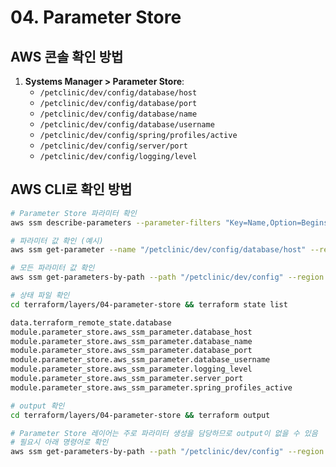 # 04. Parameter Store

## AWS 콘솔 확인 방법

1. **Systems Manager > Parameter Store**:
    - `/petclinic/dev/config/database/host`
    - `/petclinic/dev/config/database/port`
    - `/petclinic/dev/config/database/name`
    - `/petclinic/dev/config/database/username`
    - `/petclinic/dev/config/spring/profiles/active`
    - `/petclinic/dev/config/server/port`
    - `/petclinic/dev/config/logging/level`

## AWS CLI로 확인 방법

```bash
# Parameter Store 파라미터 확인
aws ssm describe-parameters --parameter-filters "Key=Name,Option=BeginsWith,Values=/petclinic/dev" --region ap-northeast-2 --query "Parameters[*].[Name,Type,LastModifiedDate]" --output table

# 파라미터 값 확인 (예시)
aws ssm get-parameter --name "/petclinic/dev/config/database/host" --region ap-northeast-2 --query "Parameter.Value" --output text

# 모든 파라미터 값 확인
aws ssm get-parameters-by-path --path "/petclinic/dev/config" --region ap-northeast-2 --query "Parameters[*].[Name,Value]" --output table

# 상태 파일 확인
cd terraform/layers/04-parameter-store && terraform state list

data.terraform_remote_state.database
module.parameter_store.aws_ssm_parameter.database_host
module.parameter_store.aws_ssm_parameter.database_name
module.parameter_store.aws_ssm_parameter.database_port
module.parameter_store.aws_ssm_parameter.database_username
module.parameter_store.aws_ssm_parameter.logging_level
module.parameter_store.aws_ssm_parameter.server_port
module.parameter_store.aws_ssm_parameter.spring_profiles_active

# output 확인
cd terraform/layers/04-parameter-store && terraform output

# Parameter Store 레이어는 주로 파라미터 생성을 담당하므로 output이 없을 수 있음
# 필요시 아래 명령어로 확인
aws ssm get-parameters-by-path --path "/petclinic/dev/config" --region ap-northeast-2 --query "Parameters[*].[Name,Value,Type]" --output table